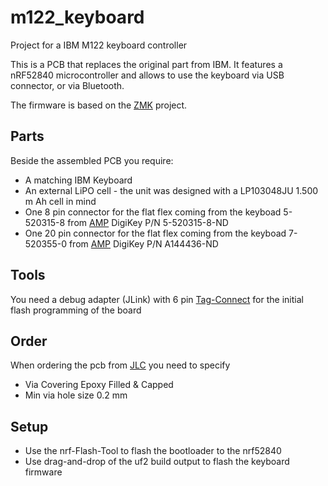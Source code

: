 # m122_keyboard
Project for a IBM M122 keyboard controller

This is a PCB that replaces the original part from IBM.
It features a nRF52840 microcontroller and allows to use the keyboard
via USB connector, or via Bluetooth.

The firmware is based on the [ZMK](https://github.com/zmkfirmware) project.

## Parts

Beside the assembled PCB you require:
- A matching IBM Keyboard
- An external LiPO cell - the unit was designed with a LP103048JU 1.500 m Ah cell in mind
- One 8 pin connector for the flat flex coming from the keyboad 5-520315-8 from [AMP](doc/ENG_CD_520355_L2.pdf) DigiKey P/N 5-520315-8-ND
- One 20 pin connector for the flat flex coming from the keyboad 7-520355-0 from [AMP](doc/ENG_CD_520355_L2.pdf) DigiKey P/N A144436-ND

## Tools

You need a debug adapter (JLink) with 6 pin [Tag-Connect](https://www.tag-connect.com) for the initial flash programming of the board

## Order

When ordering the pcb from [JLC](https://jlcpcb.com) you need to specify
- Via Covering Epoxy Filled & Capped
- Min via hole size 0.2 mm

## Setup

* Use the nrf-Flash-Tool to flash the bootloader to the nrf52840
* Use drag-and-drop of the uf2 build output to flash the keyboard firmware